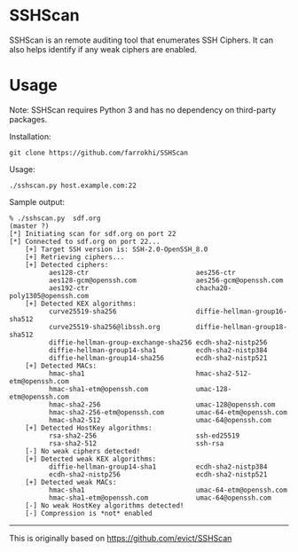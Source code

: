 SSHScan
=======

SSHScan is an remote auditing tool that enumerates SSH Ciphers.
It can also helps identify if any weak ciphers are enabled.

Usage
=====

Note: SSHScan requires Python 3 and has no dependency on third-party packages.

Installation:

```
git clone https://github.com/farrokhi/SSHScan
```

Usage:
```
./sshscan.py host.example.com:22
```

Sample output:
```
% ./sshscan.py  sdf.org                                                   (master ?)
[*] Initiating scan for sdf.org on port 22
[*] Connected to sdf.org on port 22...
    [+] Target SSH version is: SSH-2.0-OpenSSH_8.0
    [+] Retrieving ciphers...
    [+] Detected ciphers:
          aes128-ctr                           aes256-ctr
          aes128-gcm@openssh.com               aes256-gcm@openssh.com
          aes192-ctr                           chacha20-poly1305@openssh.com
    [+] Detected KEX algorithms:
          curve25519-sha256                    diffie-hellman-group16-sha512
          curve25519-sha256@libssh.org         diffie-hellman-group18-sha512
          diffie-hellman-group-exchange-sha256 ecdh-sha2-nistp256
          diffie-hellman-group14-sha1          ecdh-sha2-nistp384
          diffie-hellman-group14-sha256        ecdh-sha2-nistp521
    [+] Detected MACs:
          hmac-sha1                            hmac-sha2-512-etm@openssh.com
          hmac-sha1-etm@openssh.com            umac-128-etm@openssh.com
          hmac-sha2-256                        umac-128@openssh.com
          hmac-sha2-256-etm@openssh.com        umac-64-etm@openssh.com
          hmac-sha2-512                        umac-64@openssh.com
    [+] Detected HostKey algorithms:
          rsa-sha2-256                         ssh-ed25519
          rsa-sha2-512                         ssh-rsa
    [-] No weak ciphers detected!
    [+] Detected weak KEX algorithms:
          diffie-hellman-group14-sha1          ecdh-sha2-nistp384
          ecdh-sha2-nistp256                   ecdh-sha2-nistp521
    [+] Detected weak MACs:
          hmac-sha1                            umac-64-etm@openssh.com
          hmac-sha1-etm@openssh.com            umac-64@openssh.com
    [-] No weak HostKey algorithms detected!
    [-] Compression is *not* enabled
```

-----
This is originally based on https://github.com/evict/SSHScan

